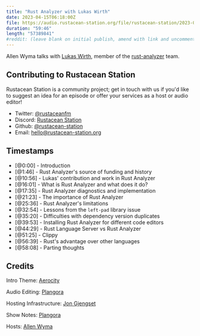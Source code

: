 ```yaml
---
title: "Rust Analyzer with Lukas Wirth"
date: 2023-04-15T06:18:00Z
file: https://audio.rustacean-station.org/file/rustacean-station/2023-04-14-lukas-wirth.mp3
duration: "59:46"
length: "57389841"
#reddit: (leave blank on initial publish, amend with link and uncomment this line after Reddit thread has been posted)
---
```


Allen Wyma talks with [Lukas Wirth](https://veykril.github.io/), member of the [rust-analyzer](https://rust-analyzer.github.io/) team.

## Contributing to Rustacean Station

Rustacean Station is a community project; get in touch with us if you'd like to suggest an idea for an episode or offer your services as a host or audio editor!

- Twitter: [@rustaceanfm](https://twitter.com/rustaceanfm)
- Discord: [Rustacean Station](https://discord.gg/cHc3Gyc)
- Github: [@rustacean-station](https://github.com/rustacean-station/)
- Email: [hello@rustacean-station.org](mailto:hello@rustacean-station.org)

## Timestamps

- [@0:00] - Introduction
- [@1:46] - Rust Analyzer's source of funding and history
- [@10:56] - Lukas' contribution and work in Rust Analyzer
- [@16:01] - What is Rust Analyzer and what does it do?
- [@17:35] - Rust Analyzer diagnostics and implementation
- [@21:23] - The importance of Rust Analyzer
- [@25:36] - Rust Analyzer's limitations
- [@32:54] - Lessons from the `left-pad` library issue
- [@35:20] - Difficulties with dependency version duplicates
- [@39:53] - Installing Rust Analyzer for different code editors
- [@44:29] - Rust Language Server vs Rust Analyzer
- [@51:25] - Clippy
- [@56:39] - Rust's advantage over other languages
- [@58:08] - Parting thoughts

## Credits

Intro Theme: [Aerocity](https://twitter.com/AerocityMusic)

Audio Editing: [Plangora](https://twitter.com/plangora)

Hosting Infrastructure: [Jon Gjengset](https://twitter.com/jonhoo/)

Show Notes: [Plangora](https://twitter.com/plangora)

Hosts: [Allen Wyma](https://twitter.com/allenwyma)
